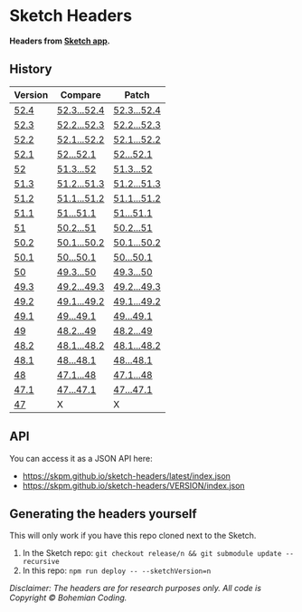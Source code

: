 # Sketch Headers

**Headers from [Sketch app](http://www.sketchapp.com).**

## History

| Version                                              | Compare | Patch |
| ---------------------------------------------------- | ------- | ----- |
| [52.4](https://github.com/skpm/sketch-headers/tree/52.4) | [52.3...52.4](https://github.com/skpm/sketch-headers/compare/52.3...52.4) | [52.3...52.4](https://github.com/skpm/sketch-headers/compare/52.3...52.4.diff) |
| [52.3](https://github.com/skpm/sketch-headers/tree/52.3) | [52.2...52.3](https://github.com/skpm/sketch-headers/compare/52.2...52.3) | [52.2...52.3](https://github.com/skpm/sketch-headers/compare/52.2...52.3.diff) |
| [52.2](https://github.com/skpm/sketch-headers/tree/52.2) | [52.1...52.2](https://github.com/skpm/sketch-headers/compare/52.1...52.2) | [52.1...52.2](https://github.com/skpm/sketch-headers/compare/52.1...52.2.diff) |
| [52.1](https://github.com/skpm/sketch-headers/tree/52.1) | [52...52.1](https://github.com/skpm/sketch-headers/compare/52...52.1) | [52...52.1](https://github.com/skpm/sketch-headers/compare/52...52.1.diff) |
| [52](https://github.com/skpm/sketch-headers/tree/52) | [51.3...52](https://github.com/skpm/sketch-headers/compare/51.3...52) | [51.3...52](https://github.com/skpm/sketch-headers/compare/51.3...52.diff) |
| [51.3](https://github.com/skpm/sketch-headers/tree/51.3) | [51.2...51.3](https://github.com/skpm/sketch-headers/compare/51.2...51.3) | [51.2...51.3](https://github.com/skpm/sketch-headers/compare/51.2...51.3.diff) |
| [51.2](https://github.com/skpm/sketch-headers/tree/51.2) | [51.1...51.2](https://github.com/skpm/sketch-headers/compare/51.1...51.2) | [51.1...51.2](https://github.com/skpm/sketch-headers/compare/51.1...51.2.diff) |
| [51.1](https://github.com/skpm/sketch-headers/tree/51.1) | [51...51.1](https://github.com/skpm/sketch-headers/compare/51...51.1) | [51...51.1](https://github.com/skpm/sketch-headers/compare/51...51.1.diff) |
| [51](https://github.com/skpm/sketch-headers/tree/51) | [50.2...51](https://github.com/skpm/sketch-headers/compare/50.2...51) | [50.2...51](https://github.com/skpm/sketch-headers/compare/50.2...51.diff) |
| [50.2](https://github.com/skpm/sketch-headers/tree/50.2) | [50.1...50.2](https://github.com/skpm/sketch-headers/compare/50.1...50.2) | [50.1...50.2](https://github.com/skpm/sketch-headers/compare/50.1...50.2.diff) |
| [50.1](https://github.com/skpm/sketch-headers/tree/50.1) | [50...50.1](https://github.com/skpm/sketch-headers/compare/50...50.1) | [50...50.1](https://github.com/skpm/sketch-headers/compare/50...50.1.diff) |
| [50](https://github.com/skpm/sketch-headers/tree/50) | [49.3...50](https://github.com/skpm/sketch-headers/compare/49.3...50) | [49.3...50](https://github.com/skpm/sketch-headers/compare/49.3...50.diff) |
| [49.3](https://github.com/skpm/sketch-headers/tree/49.3) | [49.2...49.3](https://github.com/skpm/sketch-headers/compare/49.2...49.3) | [49.2...49.3](https://github.com/skpm/sketch-headers/compare/49.2...49.3.diff) |
| [49.2](https://github.com/skpm/sketch-headers/tree/49.2) | [49.1...49.2](https://github.com/skpm/sketch-headers/compare/49.1...49.2) | [49.1...49.2](https://github.com/skpm/sketch-headers/compare/49.1...49.2.diff) |
| [49.1](https://github.com/skpm/sketch-headers/tree/49.1) | [49...49.1](https://github.com/skpm/sketch-headers/compare/49...49.1) | [49...49.1](https://github.com/skpm/sketch-headers/compare/49...49.1.diff) |
| [49](https://github.com/skpm/sketch-headers/tree/49) | [48.2...49](https://github.com/skpm/sketch-headers/compare/48.2...49) | [48.2...49](https://github.com/skpm/sketch-headers/compare/48.2...49.diff) |
| [48.2](https://github.com/skpm/sketch-headers/tree/48.2) | [48.1...48.2](https://github.com/skpm/sketch-headers/compare/48.1...48.2) | [48.1...48.2](https://github.com/skpm/sketch-headers/compare/48.1...48.2.diff) |
| [48.1](https://github.com/skpm/sketch-headers/tree/48.1) | [48...48.1](https://github.com/skpm/sketch-headers/compare/48...48.1) | [48...48.1](https://github.com/skpm/sketch-headers/compare/48...48.1.diff) |
| [48](https://github.com/skpm/sketch-headers/tree/48) | [47.1...48](https://github.com/skpm/sketch-headers/compare/47.1...48) | [47.1...48](https://github.com/skpm/sketch-headers/compare/47.1...48.diff) |
| [47.1](https://github.com/skpm/sketch-headers/tree/47.1) | [47...47.1](https://github.com/skpm/sketch-headers/compare/47...47.1) | [47...47.1](https://github.com/skpm/sketch-headers/compare/47...47.1.diff) |
| [47](https://github.com/skpm/sketch-headers/tree/47) | X       | X     |

## API

You can access it as a JSON API here:

- https://skpm.github.io/sketch-headers/latest/index.json
- https://skpm.github.io/sketch-headers/VERSION/index.json

## Generating the headers yourself

This will only work if you have this repo cloned next to the Sketch.

1. In the Sketch repo: `git checkout release/n && git submodule update --recursive`
2. In this repo: `npm run deploy -- --sketchVersion=n`

_Disclaimer: The headers are for research purposes only. All code is Copyright © Bohemian Coding._
